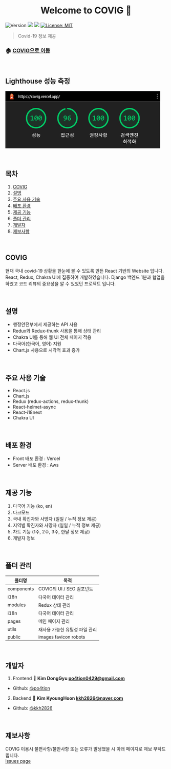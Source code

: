 <h1 align="center">Welcome to COVIG 👋</h1>
<p>
  <img alt="Version" src="https://img.shields.io/badge/version-1.0.0-blue.svg?cacheSeconds=2592000" />
  <img src="https://img.shields.io/badge/yarn-%3E%3D1.22.18-blue.svg" />
  <img src="https://img.shields.io/badge/npm-%3E%3D8.5.0-blue.svg" />
  <a href="#" target="_blank">
    <img alt="License: MIT" src="https://img.shields.io/badge/License-MIT-yellow.svg" />
  </a>
</p>

> Covid-19 정보 제공

### 🏠 [COVIG으로 이동](https://covig.vercel.app/)

<br />

## Lighthouse 성능 측정

![lighthouse](./public/Lighthouse-Total.png)

<br />

## 목차

1. [COVIG](#COVIG)
2. [설명](#설명)
3. [주요 사용 기술](#주요-사용-기술)
4. [배포 환경](#배포-환경)
5. [제공 기능](#제공-기능)
6. [폴더 관리](#폴더-관리)
7. [개발자](#개발자)
8. [제보사항](#제보사항)

<br />

## COVIG

현재 국내 covid-19 상황을 한눈에 볼 수 있도록 만든 React 기반의 Website 입니다. React, Redux, Chakra UI에 집중하여 개발하였습니다. Django 백엔드 1분과 협업을 하였고 코드 리뷰의 중요성을 알 수 있었던 프로젝트 입니다.

<br />

## 설명

- 행정안전부에서 제공하는 API 사용
- Redux와 Redux-thunk 사용을 통해 상태 관리
- Chakra UI를 통해 웹 UI 전체 페이지 적용
- 다국어(한국어, 영어) 지원
- Chart.js 사용으로 시각적 효과 증가

<br />

## 주요 사용 기술

- React.js
- Chart.js
- Redux (redux-actions, redux-thunk)
- React-helmet-async
- React-i18next
- Chakra UI

<br />

## 배포 환경

- Front 배포 환경 : Vercel
- Server 배포 환경 : Aws

<br />

## 제공 기능

1. 다국어 기능 (ko, en)
2. 다크모드
3. 국내 확진자와 사망자 (일일 / 누적 정보 제공)
4. 지역별 확진자와 사망자 (일일 / 누적 정보 제공)
5. 차트 기능 (1주, 2주, 3주, 한달 정보 제공)
6. 개발자 정보

<br />

## 폴더 관리

| 폴더명     | 목적                           |
| ---------- | ------------------------------ |
| components | COVIG의 UI / SEO 컴포넌트      |
| i18n       | 다국어 데이터 관리             |
| modules    | Redux 상태 관리                |
| i18n       | 다국어 데이터 관리             |
| pages      | 메인 페이지 관리               |
| utils      | 재사용 가능한 유틸성 파일 관리 |
| public     | images favicon robots          |

<br />

## 개발자

1. Frontend
   👤 **Kim DongGyu <po4tion0429@gmail.com>**

- Github: [@po4tion](https://github.com/po4tion)

2. Backend
   👤 **Kim KyoungHoon <kkh2826@naver.com>**

- Github: [@kkh2826](https://github.com/kkh2826)

<br />

## 제보사항

COVIG 이용시 불편사항/불만사항 또는 오류가 발생했을 시 아래 페이지로 제보 부탁드립니다.<br> [issues page](https://github.com/po4tion/covig-front/issues)
